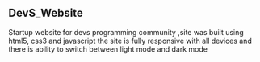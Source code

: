 <h2>DevS_Website</h2>
<p>Startup website for devs programming community ,site was built using html5, css3 and javascript
the site is fully responsive with all devices and there is ability to switch between light mode and dark mode</p>

